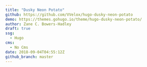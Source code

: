 ```yaml
---
title: "Dusky Neon Potato"
github: https://github.com/VVelox/hugo-dusky-neon-potato
demo: https://themes.gohugo.io/theme/hugo-dusky-neon-potato/
author: Zane C. Bowers-Hadley
draft: true
ssg:
  - Hugo
cms:
  - No Cms
date: 2018-09-04T04:55:12Z
github_branch: master
---
```

